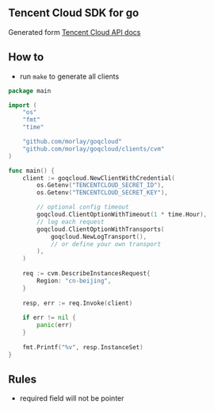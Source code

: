 ## Tencent Cloud SDK for go

Generated form [Tencent Cloud API docs](https://cloud.tencent.com/document/api)


## How to

* run `make` to generate all clients


```go
package main

import (
    "os"
    "fmt"
    "time"

    "github.com/morlay/goqcloud"
    "github.com/morlay/goqcloud/clients/cvm"
)

func main() {
    client := goqcloud.NewClientWithCredential(
        os.Getenv("TENCENTCLOUD_SECRET_ID"),
        os.Getenv("TENCENTCLOUD_SECRET_KEY"),

        // optional config timeout
        goqcloud.ClientOptionWithTimeout(1 * time.Hour),
        // log each request        
        goqcloud.ClientOptionWithTransports(
        	goqcloud.NewLogTransport(),
        	// or define your own transport
        ),
    )
    
    req := cvm.DescribeInstancesRequest{
        Region: "cn-beijing",
    }
    
    resp, err := req.Invoke(client)
    
    if err != nil {
        panic(err)
    }
    
    fmt.Printf("%v", resp.InstanceSet)
}
```

## Rules

* required field will not be pointer